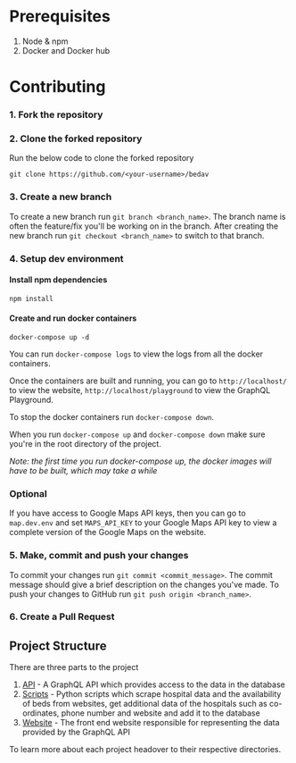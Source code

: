 # Prerequisites

1. Node & npm
2. Docker and Docker hub

# Contributing

### 1. Fork the repository

### 2. Clone the forked repository

  Run the below code to clone the forked repository

  ```
  git clone https://github.com/<your-username>/bedav
  ```

### 3. Create a new branch

  To create a new branch run `git branch <branch_name>`. The branch name is often the feature/fix you'll be working on in the branch. After creating the new branch run `git checkout <branch_name>` to switch to that branch.

### 4. Setup dev environment

#### Install npm dependencies
```
npm install
```

#### Create and run docker containers
```
docker-compose up -d
```

You can run `docker-compose logs` to view the logs from all the docker containers.

Once the containers are built and running, you can go to `http://localhost/` to view the website, `http://localhost/playground` to view the GraphQL Playground.

To stop the docker containers run `docker-compose down`.

When you run `docker-compose up` and `docker-compose down` make sure you're in the root directory of the project.

*Note: the first time you run docker-compose up, the docker images will have to be built, which may take a while*

### Optional

If you have access to Google Maps API keys, then you can go to `map.dev.env` and set `MAPS_API_KEY` to your Google Maps API key to view a complete version of the Google Maps on the website. 

### 5. Make, commit and push your changes

To commit your changes run `git commit <commit_message>`. The commit message should give a brief description on the changes you've made. To push your changes to GitHub run `git push origin <branch_name>`.

### 6. Create a Pull Request

## Project Structure

There are three parts to the project

1. [API](/api) - A GraphQL API which provides access to the data in the database
2. [Scripts](/scripts) - Python scripts which scrape hospital data and the availability of beds from websites, get additional data of the hospitals such as co-ordinates, phone number and website and add it to the database
3. [Website](/web) - The front end website responsible for representing the data provided by the GraphQL API

To learn more about each project headover to their respective directories.
